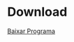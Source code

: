 # Download

[Baixar Programa](https://drive.google.com/file/d/1dPPmbjyun4TyzuZ02CijHM_ok9SyBwUG/view?usp=sharing)
